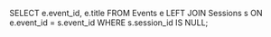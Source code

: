 SELECT e.event_id, e.title
FROM Events e
LEFT JOIN Sessions s ON e.event_id = s.event_id
WHERE s.session_id IS NULL;
